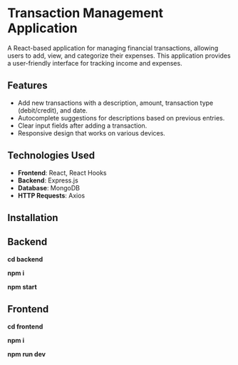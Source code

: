 # Transaction Management Application

A React-based application for managing financial transactions, allowing users to add, view, and categorize their expenses. This application provides a user-friendly interface for tracking income and expenses.

## Features

- Add new transactions with a description, amount, transaction type (debit/credit), and date.
- Autocomplete suggestions for descriptions based on previous entries.
- Clear input fields after adding a transaction.
- Responsive design that works on various devices.

## Technologies Used

- **Frontend**: React, React Hooks
- **Backend**: Express.js 
- **Database**: MongoDB
- **HTTP Requests**: Axios

## Installation

## Backend

**cd backend**

**npm i**

**npm start**

## Frontend

**cd frontend**

**npm i**

**npm run dev**
